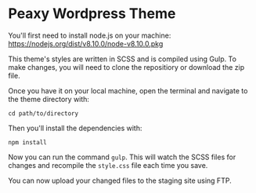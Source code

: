# Peaxy Wordpress Theme

You'll first need to install node.js on your machine: https://nodejs.org/dist/v8.10.0/node-v8.10.0.pkg

This theme's styles are written in SCSS and is compiled using Gulp. To make changes, you will need to clone the repositiory or download the zip file.

Once you have it on your local machine, open the terminal and navigate to the theme directory with:

`cd path/to/directory`

Then you'll install the dependencies with:

`npm install`

Now you can run the command `gulp`. This will watch the SCSS files for changes and recompile the `style.css` file each time you save.

You can now upload your changed files to the staging site using FTP.
